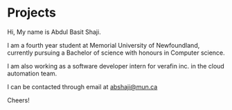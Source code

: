# Projects


Hi, My name is Abdul Basit Shaji.

I am a fourth year student at Memorial University of Newfoundland, currently pursuing a Bachelor of science with honours in Computer science.

I am also working as a software developer intern for verafin inc. in the cloud automation team.

I can be contacted through email at abshaji@mun.ca

Cheers!
